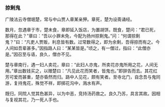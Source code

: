 <script type="text/javascript">
    var head = document.getElementsByTagName('head')[0];
    cssURL = '/public/article_1.css';
    linkTag = document.createElement('link');
    linkTag.href = cssURL;
    linkTag.setAttribute('type','text/css');
    linkTag.setAttribute('rel','stylesheet');
    head.appendChild(linkTag);
</script>
### 掠剩鬼

广陵法云寺僧珉楚，常与中山贾人章某亲狎。章死，楚为设斋诵经。

数月，忽遇章于市，楚未食，章即延入饭店，为置胡饼。既食，楚问：“君已死，那得在此？”章曰：“吾以小罪未免，今配为扬州掠剩鬼。”问：“何谓掠剩鬼？”曰：“凡吏人贾贩，利息皆有数。过常数得之，即为余剩，吾得掠而有之。今人间如吾辈甚多。”因指路人曰：“某某皆是。”顷之，有一僧过，指曰：“此僧亦是。”因召至与语，良久，僧亦不见。

楚与章南行，遇一妇人卖花，章曰：“此妇人亦鬼，所卖花亦鬼所用之花，人间无用。”章出数钱买之，以赠楚曰：“凡见此花而笑者，皆鬼也。”即辞告而去。其花红芳可爱而甚重，楚亦昏然而归。路中人见花，颇有笑者。至寺北门，自念吾与鬼同游，复持鬼花，殊觉不祥，即掷花沟中，溅水有声。

既归，同院人觉其色甚异，以为中恶，竞持汤药救之。良久乃苏，具言其故。因相与复视其花，乃一死人手也。

